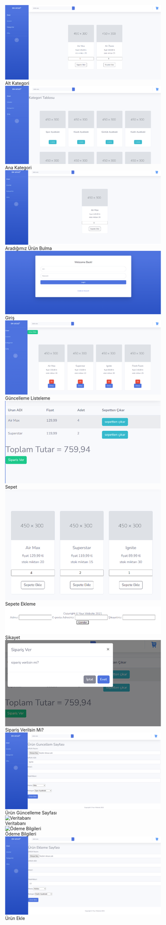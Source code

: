 <div class="image-row">
  <div class="image-container">
    <img src="https://github.com/yusufKemalPinarci/EnUcuzUrunBul/blob/master/proje%20resimleri/alt%20kategori.png" alt="Alt Kategori" />
    <figcaption>Alt Kategori</figcaption>
  </div>
  <div class="image-container">
    <img src="https://github.com/yusufKemalPinarci/EnUcuzUrunBul/blob/master/proje%20resimleri/ana%20kategori.png" alt="Ana Kategori" />
    <figcaption>Ana Kategori</figcaption>
  </div>
</div>

<div class="image-row">
  <div class="image-container">
    <img src="https://github.com/yusufKemalPinarci/EnUcuzUrunBul/blob/master/proje%20resimleri/arad%C4%B1%C4%9F%C4%B1m%C4%B1z%20%C3%BCr%C3%BCn%20bulma.png" alt="Aradığımız Ürün Bulma" />
    <figcaption>Aradığımız Ürün Bulma</figcaption>
  </div>
  <div class="image-container">
    <img src="https://github.com/yusufKemalPinarci/EnUcuzUrunBul/blob/master/proje%20resimleri/giris.png" alt="Giriş" />
    <figcaption>Giriş</figcaption>
  </div>
</div>

<div class="image-row">
  <div class="image-container">
    <img src="https://github.com/yusufKemalPinarci/EnUcuzUrunBul/blob/master/proje%20resimleri/guncelleme%20listeleme.png" alt="Güncelleme Listeleme" />
    <figcaption>Güncelleme Listeleme</figcaption>
  </div>
  <div class="image-container">
    <img src="https://github.com/yusufKemalPinarci/EnUcuzUrunBul/blob/master/proje%20resimleri/sepet.png" alt="Sepet" />
    <figcaption>Sepet</figcaption>
  </div>
</div>

<div class="image-row">
  <div class="image-container">
    <img src="https://github.com/yusufKemalPinarci/EnUcuzUrunBul/blob/master/proje%20resimleri/sepete%20ekleme.png" alt="Sepete Ekleme" />
    <figcaption>Sepete Ekleme</figcaption>
  </div>
  <div class="image-container">
    <img src="https://github.com/yusufKemalPinarci/EnUcuzUrunBul/blob/master/proje%20resimleri/sikayet.png" alt="Şikayet" />
    <figcaption>Şikayet</figcaption>
  </div>
</div>

<div class="image-row">
  <div class="image-container">
    <img src="https://github.com/yusufKemalPinarci/EnUcuzUrunBul/blob/master/proje%20resimleri/siparis%20verilsin%20mi.png" alt="Sipariş Verilsin Mi?" />
    <figcaption>Sipariş Verilsin Mi?</figcaption>
  </div>
  <div class="image-container">
    <img src="https://github.com/yusufKemalPinarci/EnUcuzUrunBul/blob/master/proje%20resimleri/urun%20guncelleme%20sayfas%C4%B1.png" alt="Ürün Güncelleme Sayfası" />
    <figcaption>Ürün Güncelleme Sayfası</figcaption>
  </div>
</div>

<div class="image-row">
  <div class="image-container">
    <img src="https://github.com/yusufKemalPinarci/EnUcuzUrunBul/blob/master/proje%20resimleri/veritaban%C4%B1.png" alt="Veritabanı" />
    <figcaption>Veritabanı</figcaption>
  </div>
  <div class="image-container">
    <img src="https://github.com/yusufKemalPinarci/EnUcuzUrunBul/blob/master/proje%20resimleri/%C3%B6deme%20bilgileri.png" alt="Ödeme Bilgileri" />
    <figcaption>Ödeme Bilgileri</figcaption>
  </div>
</div>

<div class="image-row">
  <div class="image-container">
    <img src="https://github.com/yusufKemalPinarci/EnUcuzUrunBul/blob/master/proje%20resimleri/%C3%BCr%C3%BCn%20ekle.png" alt="Ürün Ekle" />
    <figcaption>Ürün Ekle</figcaption>
  </div>
</div>
